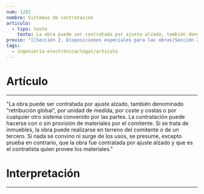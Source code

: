 ```yaml
---
num: 1262
nombre: Sistemas de contratación
articulo:
  - tipo: texto
    texto: La obra puede ser contratada por ajuste alzado, también denominado “retribución global”, por unidad de medida, por coste y costas o por cualquier otro sistema convenido por las partes. La contratación puede hacerse con o sin provisión de materiales por el comitente. Si se trata de inmuebles, la obra puede realizarse en terreno del comitente o de un tercero. Si nada se convino ni surge de los usos, se presume, excepto prueba en contrario, que la obra fue contratada por ajuste alzado y que es el contratista quien provee los materiales.
previo: "[[Sección 2, Disposiciones especiales para las obras|Sección 2, Disposiciones especiales para las obras]]"
tags:
  - ingeniería-electrónica/legal/articulo
---
```

# Artículo
---
"La obra puede ser contratada por ajuste alzado, también denominado “retribución global”, por unidad de medida, por coste y costas o por cualquier otro sistema convenido por las partes. La contratación puede hacerse con o sin provisión de materiales por el comitente. Si se trata de inmuebles, la obra puede realizarse en terreno del comitente o de un tercero. Si nada se convino ni surge de los usos, se presume, excepto prueba en contrario, que la obra fue contratada por ajuste alzado y que es el contratista quien provee los materiales."

# Interpretación
---
